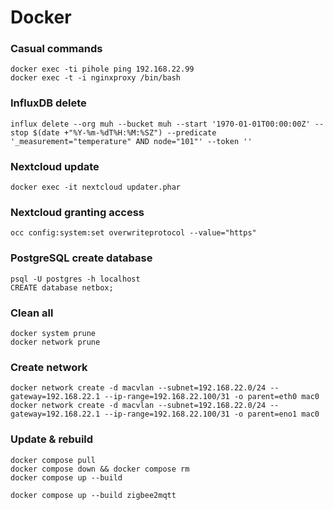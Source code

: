 # Docker
### Casual commands
```
docker exec -ti pihole ping 192.168.22.99
docker exec -t -i nginxproxy /bin/bash
```

### InfluxDB delete 
```
influx delete --org muh --bucket muh --start '1970-01-01T00:00:00Z' --stop $(date +"%Y-%m-%dT%H:%M:%SZ") --predicate '_measurement="temperature" AND node="101"' --token ''
```

### Nextcloud update
```
docker exec -it nextcloud updater.phar
```
### Nextcloud granting access
```
occ config:system:set overwriteprotocol --value="https"
```

### PostgreSQL create database
```
psql -U postgres -h localhost
CREATE database netbox;
```

### Clean all
```
docker system prune
docker network prune
```

### Create network
```
docker network create -d macvlan --subnet=192.168.22.0/24 --gateway=192.168.22.1 --ip-range=192.168.22.100/31 -o parent=eth0 mac0
docker network create -d macvlan --subnet=192.168.22.0/24 --gateway=192.168.22.1 --ip-range=192.168.22.100/31 -o parent=eno1 mac0
```

### Update & rebuild
```
docker compose pull
docker compose down && docker compose rm
docker compose up --build

docker compose up --build zigbee2mqtt
```
